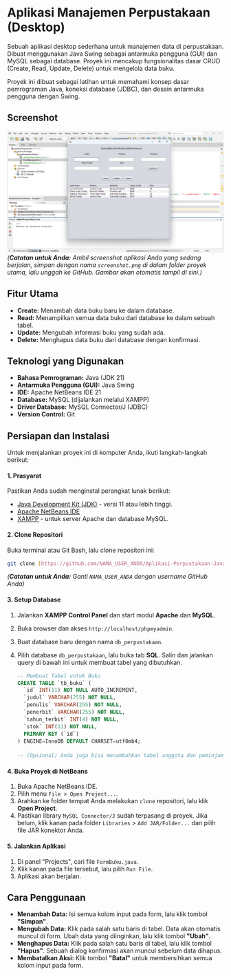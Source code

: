 # Aplikasi Manajemen Perpustakaan (Desktop)

Sebuah aplikasi desktop sederhana untuk manajemen data di perpustakaan. Dibuat menggunakan Java Swing sebagai antarmuka pengguna (GUI) dan MySQL sebagai database. Proyek ini mencakup fungsionalitas dasar CRUD (Create, Read, Update, Delete) untuk mengelola data buku.

Proyek ini dibuat sebagai latihan untuk memahami konsep dasar pemrograman Java, koneksi database (JDBC), dan desain antarmuka pengguna dengan Swing.

## Screenshot
![Tampilan Aplikasi](screenshot.png)
*(**Catatan untuk Anda:** Ambil screenshot aplikasi Anda yang sedang berjalan, simpan dengan nama `screenshot.png` di dalam folder proyek utama, lalu unggah ke GitHub. Gambar akan otomatis tampil di sini.)*

## Fitur Utama
- **Create:** Menambah data buku baru ke dalam database.
- **Read:** Menampilkan semua data buku dari database ke dalam sebuah tabel.
- **Update:** Mengubah informasi buku yang sudah ada.
- **Delete:** Menghapus data buku dari database dengan konfirmasi.

## Teknologi yang Digunakan
- **Bahasa Pemrograman:** Java (JDK 21)
- **Antarmuka Pengguna (GUI):** Java Swing
- **IDE:** Apache NetBeans IDE 21
- **Database:** MySQL (dijalankan melalui XAMPP)
- **Driver Database:** MySQL Connector/J (JDBC)
- **Version Control:** Git

## Persiapan dan Instalasi
Untuk menjalankan proyek ini di komputer Anda, ikuti langkah-langkah berikut:

#### 1. Prasyarat
Pastikan Anda sudah menginstal perangkat lunak berikut:
- [Java Development Kit (JDK)](https://www.oracle.com/java/technologies/downloads/) - versi 11 atau lebih tinggi.
- [Apache NetBeans IDE](https://netbeans.apache.org/download/index.html)
- [XAMPP](https://www.apachefriends.org/index.html) - untuk server Apache dan database MySQL.

#### 2. Clone Repositori
Buka terminal atau Git Bash, lalu clone repositori ini:
```bash
git clone [https://github.com/NAMA_USER_ANDA/Aplikasi-Perpustakaan-Java.git](https://github.com/NAMA_USER_ANDA/Aplikasi-Perpustakaan-Java.git)
```
*(**Catatan untuk Anda:** Ganti `NAMA_USER_ANDA` dengan username GitHub Anda)*

#### 3. Setup Database
1.  Jalankan **XAMPP Control Panel** dan start modul **Apache** dan **MySQL**.
2.  Buka browser dan akses `http://localhost/phpmyadmin`.
3.  Buat database baru dengan nama `db_perpustakaan`.
4.  Pilih database `db_perpustakaan`, lalu buka tab **SQL**. Salin dan jalankan query di bawah ini untuk membuat tabel yang dibutuhkan.

    ```sql
    -- Membuat Tabel untuk Buku
    CREATE TABLE `tb_buku` (
      `id` INT(11) NOT NULL AUTO_INCREMENT,
      `judul` VARCHAR(255) NOT NULL,
      `penulis` VARCHAR(255) NOT NULL,
      `penerbit` VARCHAR(255) NOT NULL,
      `tahun_terbit` INT(4) NOT NULL,
      `stok` INT(11) NOT NULL,
      PRIMARY KEY (`id`)
    ) ENGINE=InnoDB DEFAULT CHARSET=utf8mb4;

    -- (Opsional) Anda juga bisa menambahkan tabel anggota dan peminjaman di sini jika sudah dibuat
    ```

#### 4. Buka Proyek di NetBeans
1.  Buka Apache NetBeans IDE.
2.  Pilih menu `File > Open Project...`.
3.  Arahkan ke folder tempat Anda melakukan `clone` repositori, lalu klik **Open Project**.
4.  Pastikan library `MySQL Connector/J` sudah terpasang di proyek. Jika belum, klik kanan pada folder `Libraries` > `Add JAR/Folder...` dan pilih file JAR konektor Anda.

#### 5. Jalankan Aplikasi
1.  Di panel "Projects", cari file `FormBuku.java`.
2.  Klik kanan pada file tersebut, lalu pilih `Run File`.
3.  Aplikasi akan berjalan.

## Cara Penggunaan
- **Menambah Data:** Isi semua kolom input pada form, lalu klik tombol **"Simpan"**.
- **Mengubah Data:** Klik pada salah satu baris di tabel. Data akan otomatis muncul di form. Ubah data yang diinginkan, lalu klik tombol **"Ubah"**.
- **Menghapus Data:** Klik pada salah satu baris di tabel, lalu klik tombol **"Hapus"**. Sebuah dialog konfirmasi akan muncul sebelum data dihapus.
- **Membatalkan Aksi:** Klik tombol **"Batal"** untuk membersihkan semua kolom input pada form.
